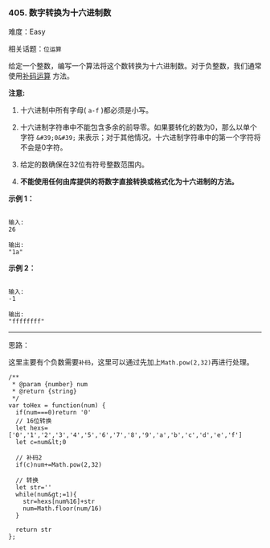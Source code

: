 ### 405. 数字转换为十六进制数

难度：Easy

相关话题：`位运算`

给定一个整数，编写一个算法将这个数转换为十六进制数。对于负整数，我们通常使用[补码运算](https://baike.baidu.com/item/%E8%A1%A5%E7%A0%81/6854613?fr=aladdin)
方法。



 **注意:** 





1. 十六进制中所有字母( `a-f` )都必须是小写。

2. 十六进制字符串中不能包含多余的前导零。如果要转化的数为0，那么以单个字符 `&#39;0&#39;` 来表示；对于其他情况，十六进制字符串中的第一个字符将不会是0字符。

3. 给定的数确保在32位有符号整数范围内。

4.  **不能使用任何由库提供的将数字直接转换或格式化为十六进制的方法。** 





 **示例 1：** 





```

输入:
26

输出:
"1a"

```

 **示例 2：** 





```

输入:
-1

输出:
"ffffffff"

```


-----

思路：

这里主要有个负数需要`补码`，这里可以通过先加上`Math.pow(2,32)`再进行处理。


```
/**
 * @param {number} num
 * @return {string}
 */
var toHex = function(num) {
  if(num===0)return '0'
  // 16位转换
  let hexs=['0','1','2','3','4','5','6','7','8','9','a','b','c','d','e','f']
  let c=num&lt;0
  
  // 补码2
  if(c)num+=Math.pow(2,32)

  // 转换
  let str=''
  while(num&gt;=1){
    str=hexs[num%16]+str
    num=Math.floor(num/16)
  }
  
  return str
};



```
